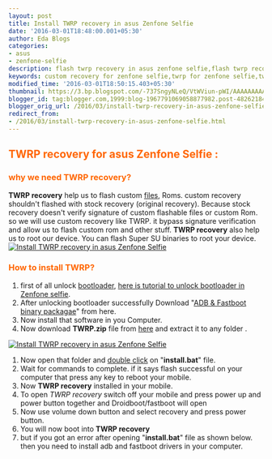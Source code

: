```yaml
---
layout: post
title: Install TWRP recovery in asus Zenfone Selfie
date: '2016-03-01T18:48:00.001+05:30'
author: Eda Blogs
categories:
- asus
- zenfone-selfie
description: flash twrp recovery in asus zenfone selfie,flash twrp recovery in zenfone selfie. custom recovery for asus zenfone selfie.easiest way to install twrp zenfone selfie
keywords: custom recovery for zenfone selfie,twrp for zenfone selfie,twrp for asus zenfone,twrp recovery for selfie
modified_time: '2016-03-01T18:50:15.403+05:30'
thumbnail: https://3.bp.blogspot.com/-737SngyNLeQ/VtWViun-pWI/AAAAAAAAABU/fmazZnlPC3s/s72-c/twrp%2Blogo%2Bcopy.png
blogger_id: tag:blogger.com,1999:blog-1967791069058877982.post-4826218418306239590
blogger_orig_url: /2016/03/install-twrp-recovery-in-asus-zenfone-selfie.html
redirect_from:
- /2016/03/install-twrp-recovery-in-asus-zenfone-selfie.html
---
```


## <span style="color: #ff6600;">TWRP recovery for asus Zenfone Selfie :</span>

### <span style="color: #ff6600;">why we need TWRP recovery?</span>

**TWRP recovery** help us to flash custom [files](http://en.wikipedia.org/wiki/Computer_file "Computer file"), Roms. custom recovery shouldn't flashed with stock recovery (original recovery). Because stock recovery doesn't verify signature of custom flashable files or custom Rom. so we will use custom recovery like TWRP. it bypass signature verification and allow us to flash custom rom and other stuff. **TWRP recovery** also help us to root our device. You can flash Super SU binaries to root your device.
[![Install TWRP recovery in asus Zenfone Selfie](https://3.bp.blogspot.com/-737SngyNLeQ/VtWViun-pWI/AAAAAAAAABU/fmazZnlPC3s/s320/twrp%2Blogo%2Bcopy.png "Install TWRP recovery in asus Zenfone Selfie")](https://3.bp.blogspot.com/-737SngyNLeQ/VtWViun-pWI/AAAAAAAAABU/fmazZnlPC3s/s1600/twrp%2Blogo%2Bcopy.png)

### <span style="color: #ff6600;">How to install TWRP?</span>

1.  first of all unlock [bootloader](http://en.wikipedia.org/wiki/Booting "Booting"), [here is tutorial to unlock bootloader in Zenfone selfie](http://www.edablogs.com/2016/03/how-to-unlock-bootloader-zenfone-selfie-lollipop.html "How to unlock Bootloader Zenfone Selfie Lollipop").
2.  After unlocking bootloader successfully Download "[ADB & Fastboot binary packagae](https://drive.google.com/uc?export=download&id=0B0MKgCbUM0itNVB1elljU2NPR0k "ADB and fastboot")" from here.
3.  Now install that software in you Computer.
4.  Now download **TWRP.zip** file from [here](https://dl.dropboxusercontent.com/u/55163217/TWRP.zip) and extract it to any folder .

[![Install TWRP recovery in asus Zenfone Selfie](https://2.bp.blogspot.com/--YR5C46ur6M/VtWUtAwmWPI/AAAAAAAAABI/qiQuHB4IYoA/s320/twrp1%2Bcopy.png "Install TWRP recovery in asus Zenfone Selfie")](https://2.bp.blogspot.com/--YR5C46ur6M/VtWUtAwmWPI/AAAAAAAAABI/qiQuHB4IYoA/s1600/twrp1%2Bcopy.png)

1.  Now open that folder and [double click](http://en.wikipedia.org/wiki/Double-click "Double-click") on "**install.bat**" file.
2.  Wait for commands to complete. if it says flash successful on your computer that press any key to reboot your mobile.
3.  Now **TWRP recovery** installed in your mobile.
4.  To open _TWRP recovery_ switch off your mobile and press power up and power button together and Droidboot/fastboot will open
5.  Now use volume down button and select recovery and press power button.
6.  You will now boot into **TWRP recovery**
7.  but if you got an error after opening "**install.bat**" file as shown below. then you need to install adb and fastboot drivers in your computer.
